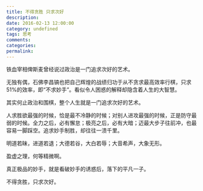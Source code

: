 ```yaml
---
title: 不得贪胜 只求次好
description:
date: 2016-02-13 12:00:00
category: undefined
tags: 思考
comments:
categories:
permalink:
---
```



铁血宰相俾斯麦曾经说过政治是一门追求次好的艺术。

<!--more-->

无独有偶，石佛李昌镐也把自己辉煌的战绩归功于从不贪求最高效率行棋，只求51%的效率，即“不求妙手”。看似令人困惑的解释却隐含着人生的大智慧。

其实何止政治和围棋，整个人生就是一门追求次好的艺术。

人求胜欲最强的时候，恰是最不冷静的时候；对别人进攻最强的时候，正是防守最弱的时候。全力之后，必有懈怠；极亮之后，必有大暗；迈最大步子往前冲，也最容易一脚踩空。追求妙手制胜，却往往一溃千里。

明道若昧，进道若退；大德若谷，大白若辱；大音希声，大象无形。

盈虚之理，何等精微啊。

真正极品的妙手，就是看破妙手的诱惑后，落下的平凡一子。

不得贪胜，只求次好。
